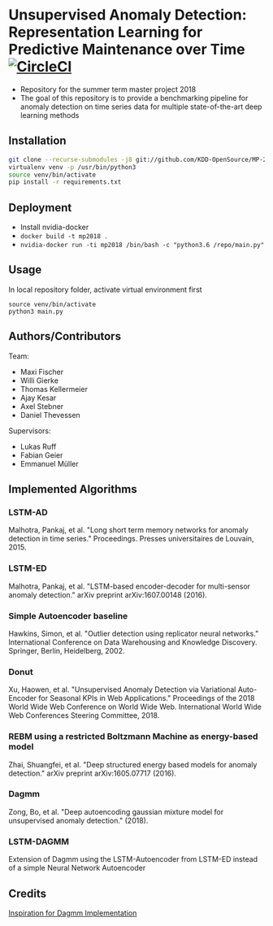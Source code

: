
# Unsupervised Anomaly Detection: Representation Learning for Predictive Maintenance over Time [![CircleCI](https://circleci.com/gh/KDD-OpenSource/MP-2018/tree/master.svg?style=svg&circle-token=2f20af2255f5f2d1ca22193c1b896d1c97b270d3)](https://circleci.com/gh/KDD-OpenSource/MP-2018/tree/master)

* Repository for the summer term master project 2018 
* The goal of this repository is to provide a benchmarking pipeline for anomaly detection on time series data for multiple state-of-the-art deep learning methods


## Installation

```bash
git clone --recurse-submodules -j8 git://github.com/KDD-OpenSource/MP-2018.git  
virtualenv venv -p /usr/bin/python3  
source venv/bin/activate  
pip install -r requirements.txt
```

## Deployment

- Install nvidia-docker
- `docker build -t mp2018 .`
- `nvidia-docker run -ti mp2018 /bin/bash -c "python3.6 /repo/main.py"`

## Usage
In local repository folder, activate virtual environment first

```
source venv/bin/activate
python3 main.py
``` 

## Authors/Contributors
Team:
* Maxi Fischer
* Willi Gierke
* Thomas Kellermeier
* Ajay Kesar
* Axel Stebner
* Daniel Thevessen

Supervisors:
* Lukas Ruff
* Fabian Geier
* Emmanuel Müller

## Implemented Algorithms

### LSTM-AD
Malhotra, Pankaj, et al. "Long short term memory networks for anomaly detection in time series." Proceedings. Presses universitaires de Louvain, 2015.

### LSTM-ED
Malhotra, Pankaj, et al. "LSTM-based encoder-decoder for multi-sensor anomaly detection." arXiv preprint arXiv:1607.00148 (2016).

### Simple Autoencoder baseline
Hawkins, Simon, et al. "Outlier detection using replicator neural networks." International Conference on Data Warehousing and Knowledge Discovery. Springer, Berlin, Heidelberg, 2002.

### Donut
Xu, Haowen, et al. "Unsupervised Anomaly Detection via Variational Auto-Encoder for Seasonal KPIs in Web Applications." Proceedings of the 2018 World Wide Web Conference on World Wide Web. International World Wide Web Conferences Steering Committee, 2018.

### REBM using a restricted Boltzmann Machine as energy-based model
Zhai, Shuangfei, et al. "Deep structured energy based models for anomaly detection." arXiv preprint arXiv:1605.07717 (2016).

### Dagmm
Zong, Bo, et al. "Deep autoencoding gaussian mixture model for unsupervised anomaly detection." (2018).

### LSTM-DAGMM
Extension of Dagmm using the LSTM-Autoencoder from LSTM-ED instead of a simple Neural Network Autoencoder

## Credits

[Inspiration for Dagmm Implementation](https://github.com/danieltan07/dagmm)